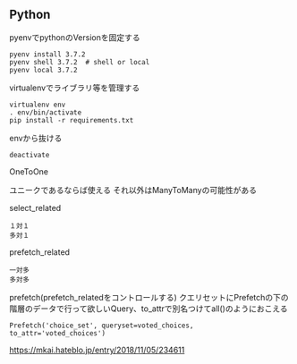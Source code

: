 ## Python
pyenvでpythonのVersionを固定する　　

    pyenv install 3.7.2
    pyenv shell 3.7.2  # shell or local
    pyenv local 3.7.2
virtualenvでライブラリ等を管理する　　

    virtualenv env
    . env/bin/activate
    pip install -r requirements.txt

envから抜ける

    deactivate  
    
   
OneToOne
   
   ユニークであるならば使える
   それ以外はManyToManyの可能性がある
   
select_related

    １対１
    多対１
    
    
prefetch_related

    一対多
    多対多

prefetch(prefetch_relatedをコントロールする)
    クエリセットにPrefetchの下の階層のデータで行って欲しいQuery、to_attrで別名つけてall()のようにおこえる

    Prefetch('choice_set', queryset=voted_choices, to_attr='voted_choices')
    
   
https://mkai.hateblo.jp/entry/2018/11/05/234611  
